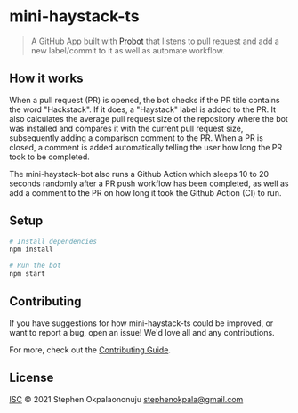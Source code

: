 # mini-haystack-ts

> A GitHub App built with [Probot](https://github.com/probot/probot) that listens to pull request and add a new label/commit to it as well as automate workflow.

## How it works

When a pull request (PR) is opened, the bot checks if the PR title contains the word "Hackstack". If it does, a "Haystack" label is added to the PR. It also calculates the average pull request size of the repository where the bot was installed and compares it with the current pull request size, subsequently adding a comparison comment to the PR. When a PR is closed, a comment is added automatically telling the user how long the PR took to be completed.

The mini-haystack-bot also runs a Github Action which sleeps 10 to 20 seconds randomly after a PR push workflow has been completed, as well as add a comment to the PR on how long it took the Github Action (CI) to run.

## Setup

```sh
# Install dependencies
npm install

# Run the bot
npm start
```

<!-- ## Docker

```sh
# 1. Build container
docker build -t mini-haystack-ts .

# 2. Start container
docker run -e APP_ID=<app-id> -e PRIVATE_KEY=<pem-value> mini-haystack-ts
``` -->

## Contributing

If you have suggestions for how mini-haystack-ts could be improved, or want to report a bug, open an issue! We'd love all and any contributions.

For more, check out the [Contributing Guide](CONTRIBUTING.md).

## License

[ISC](LICENSE) © 2021 Stephen Okpalaononuju <stephenokpala@gmail.com>
